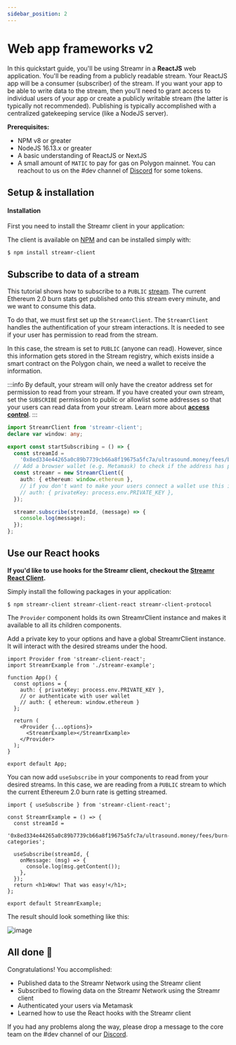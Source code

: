 ```yaml
---
sidebar_position: 2
---
```


# Web app frameworks v2

In this quickstart guide, you'll be using Streamr in a **ReactJS** web application. You'll be reading from a publicly readable stream. Your ReactJS app will be a consumer (subscriber) of the stream. If you want your app to be able to write data to the stream, then you'll need to grant access to individual users of your app or create a publicly writable stream (the latter is typically not recommended). Publishing is typically accomplished with a centralized gatekeeping service (like a NodeJS server).

**Prerequisites:**

- NPM v8 or greater
- NodeJS 16.13.x or greater
- A basic understanding of ReactJS or NextJS
- A small amount of `MATIC` to pay for gas on Polygon mainnet. You can reachout to us on the #dev channel of [Discord](https://discord.gg/gZAm8P7hK8) for some tokens.

## Setup & installation

#### Installation

<!-- TODO: add hub video tutorial -->

First you need to install the Streamr client in your application:

The client is available on [NPM](https://www.npmjs.com/package/streamr-client) and can be installed simply with:

```shell
$ npm install streamr-client
```

## Subscribe to data of a stream

This tutorial shows how to subscribe to a `PUBLIC` [stream](https://streamr.network/marketplace/products/c188a26fc1aa4d6b91772fa4c463cc4968c1156707824a538061baa5a26b3d93/streamPreview/0x8ed334e44265a0c89b7739cb66a8f19675a5fc7a%2Fultrasound.money%2Ffees%2Fburn-categories). The current Ethereum 2.0 burn stats get published onto this stream every minute, and we want to consume this data.

To do that, we must first set up the `StreamrClient`. The `StreamrClient` handles the authentification of your stream interactions. It is needed to see if your user has permission to read from the stream.

In this case, the stream is set to `PUBLIC` (anyone can read). However, since this information gets stored in the Stream registry, which exists inside a smart contract on the Polygon chain, we need a wallet to receive the information.

:::info
By default, your stream will only have the creator address set for permission to read from your stream.
If you have created your own stream, set the `SUBSCRIBE` permission to public or allowlist some addresses so that your users can read data from your stream. Learn more about **[access control](../usage/access-control.md)**.
:::

```ts
import StreamrClient from 'streamr-client';
declare var window: any;

export const startSubscribing = () => {
  const streamId =
    '0x8ed334e44265a0c89b7739cb66a8f19675a5fc7a/ultrasound.money/fees/burn-categories';
  // Add a browser wallet (e.g. Metamask) to check if the address has permission to read the stream
  const streamr = new StreamrClient({
    auth: { ethereum: window.ethereum },
    // if you don't want to make your users connect a wallet use this instead:
    // auth: { privateKey: process.env.PRIVATE_KEY },
  });

  streamr.subscribe(streamId, (message) => {
    console.log(message);
  });
};
```

## Use our React hooks

**If you'd like to use hooks for the Streamr client, checkout the [Streamr React Client](https://www.npmjs.com/package/streamr-client-react).**

Simply install the following packages in your application:

```shell
$ npm streamr-client streamr-client-react streamr-client-protocol
```

The `Provider` component holds its own StreamrClient instance and makes it available to all its children components.

Add a private key to your options and have a global StreamrClient instance. It will interact with the desired streams under the hood.

```tsx title="/src/App.tsx"
import Provider from 'streamr-client-react';
import StreamrExample from './streamr-example';

function App() {
  const options = {
    auth: { privateKey: process.env.PRIVATE_KEY },
    // or authenticate with user wallet
    // auth: { ethereum: window.ethereum }
  };

  return (
    <Provider {...options}>
      <StreamrExample></StreamrExample>
    </Provider>
  );
}

export default App;
```

You can now add `useSubscribe` in your components to read from your desired streams. In this case, we are reading from a `PUBLIC` stream to which the current Ethereum 2.0 burn rate is getting streamed.

```tsx title="/src/streamr-example.tsx"
import { useSubscribe } from 'streamr-client-react';

const StreamrExample = () => {
  const streamId =
    '0x8ed334e44265a0c89b7739cb66a8f19675a5fc7a/ultrasound.money/fees/burn-categories';

  useSubscribe(streamId, {
    onMessage: (msg) => {
      console.log(msg.getContent());
    },
  });
  return <h1>Wow! That was easy!</h1>;
};

export default StreamrExample;
```

The result should look something like this:

![image](@site/static/img/public-stream.png)

## All done 🎉

Congratulations! You accomplished:

- Published data to the Streamr Network using the Streamr client
- Subscribed to flowing data on the Streamr Network using the Streamr client
- Authenticated your users via Metamask
- Learned how to use the React hooks with the Streamr client

If you had any problems along the way, please drop a message to the core team on the #dev channel of our [Discord](https://discord.gg/gZAm8P7hK8).
